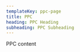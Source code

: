 ```yaml
---
templateKey: ppc-page
title: PPC
heading: PPC Heading
subheading: PPC Subheading
---
```

PPC content
